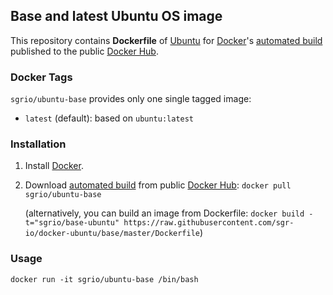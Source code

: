 ## Base and latest Ubuntu OS image

This repository contains **Dockerfile** of [Ubuntu](http://www.ubuntu.com/) for [Docker](https://www.docker.com/)'s [automated build](https://hub.docker.com/r/sgrio/ubuntu-base/) published to the public [Docker Hub](https://hub.docker.com/).

### Docker Tags

`sgrio/ubuntu-base` provides only one single tagged image:

* `latest` (default): based on `ubuntu:latest`

### Installation

1. Install [Docker](https://www.docker.com/).

2. Download [automated build](https://hub.docker.com/r/sgrio/ubuntu-base/) from public [Docker Hub](https://hub.docker.com/): `docker pull sgrio/ubuntu-base`

   (alternatively, you can build an image from Dockerfile: `docker build -t="sgrio/base-ubuntu" https://raw.githubusercontent.com/sgr-io/docker-ubuntu/base/master/Dockerfile`)

### Usage

    docker run -it sgrio/ubuntu-base /bin/bash
